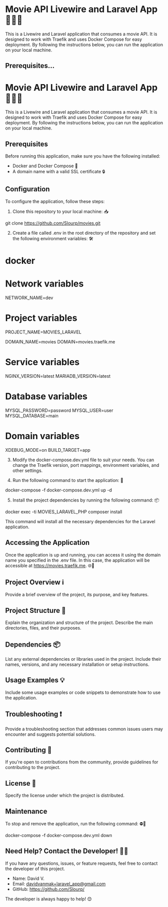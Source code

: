 # Movie API Livewire and Laravel App 🎥🌐🚀

This is a Livewire and Laravel application that consumes a movie API. It is designed to work with Traefik and uses Docker Compose for easy deployment. By following the instructions below, you can run the application on your local machine.

## Prerequisites…
# Movie API Livewire and Laravel App 🎥🌐🚀

This is a Livewire and Laravel application that consumes a movie API. It is designed to work with Traefik and uses Docker Compose for easy deployment. By following the instructions below, you can run the application on your local machine.

## Prerequisites

Before running this application, make sure you have the following installed:

- Docker and Docker Compose 🐳
- A domain name with a valid SSL certificate 🔒

## Configuration

To configure the application, follow these steps:

1. Clone this repository to your local machine: 📥

git clone https://github.com/Slourp/movies.git

2. Create a file called .env in the root directory of the repository and set the following environment variables: 🛠️

# docker
# Network variables
NETWORK_NAME=dev

# Project variables
PROJECT_NAME=MOVIES_LARAVEL

DOMAIN_NAME=movies
DOMAIN=movies.traefik.me

# Service variables
NGINX_VERSION=latest
MARIADB_VERSION=latest

# Database variables
MYSQL_PASSWORD=password
MYSQL_USER=user
MYSQL_DATABASE=main

# Domain variables

XDEBUG_MODE=on
BUILD_TARGET=app

3. Modify the docker-compose.dev.yml file to suit your needs. You can change the Traefik version, port mappings, environment variables, and other settings.

4. Run the following command to start the application: 🏃

docker-compose -f docker-compose.dev.yml up -d

5. Install the project dependencies by running the following command: 📦

docker exec -ti MOVIES_LARAVEL_PHP composer install

This command will install all the necessary dependencies for the Laravel application.

## Accessing the Application

Once the application is up and running, you can access it using the domain name you specified in the .env file. In this case, the application will be accessible at https://movies.traefik.me. 🌐🔐

## Project Overview ℹ️

Provide a brief overview of the project, its purpose, and key features.

## Project Structure 📁

Explain the organization and structure of the project. Describe the main directories, files, and their purposes.

## Dependencies 📦

List any external dependencies or libraries used in the project. Include their names, versions, and any necessary installation or setup instructions.

## Usage Examples 💡

Include some usage examples or code snippets to demonstrate how to use the application.

## Troubleshooting ❗

Provide a troubleshooting section that addresses common issues users may encounter and suggests potential solutions.

## Contributing 🤝

If you're open to contributions from the community, provide guidelines for contributing to the project.

## License 📝

Specify the license under which the project is distributed.

## Maintenance

To stop and remove the application, run the following command: ⛔🧹

docker-compose -f docker-compose.dev.yml down

## Need Help? Contact the Developer! 🙋‍♂️

If you have any questions, issues, or feature requests, feel free to contact the developer of this project.

- Name: David V.
- Email: davidvanmak+laravel_app@gmail.com
- GitHub: https://github.com/Slourp/

The developer is always happy to help! 😊